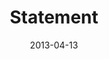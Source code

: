 ---
layout: message
category: message
series: "ROI"
title: "Statement"
date: 2013-04-13
audio-description: "We’ll have the chance to invest for an enormous return."
audio: "http://www.crossroads.net/players/media/hq/roi_06.mp3"
audio-title: "Statement"
audio-duration: "43:01"
program-description: "Program - WK6 ROI"
program: "http://www.crossroads.net/players/media/hq/04_13-14_13Program_LO.pdf"
program-title: "Statement"
video-description: "We’ll have the chance to invest for an enormous return."
video-title: "Statement"
video: "https://s3.amazonaws.com/crossroadsvideomessages/roi_06.mp4"
video-poster: "https://www.crossroads.net/uploadedfiles/roi_06_still.jpg"
---